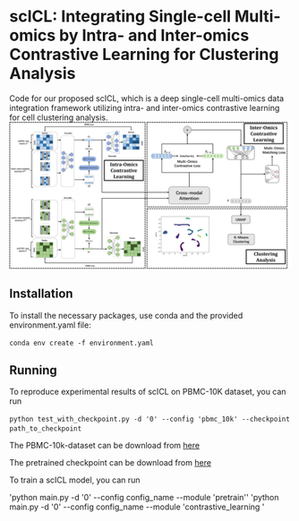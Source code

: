 # scICL: Integrating Single-cell Multi-omics by Intra- and Inter-omics Contrastive Learning for Clustering Analysis
Code for our proposed scICL, which is a deep single-cell multi-omics data integration framework utilizing intra- and inter-omics contrastive learning for cell clustering analysis.
![scICL](/figs/scICL.png)

## Installation

To install the necessary packages, use conda and the provided environment.yaml file:

`conda env create -f environment.yaml`

## Running

To reproduce experimental results of scICL on PBMC-10K dataset, you can run 

`python test_with_checkpoint.py -d '0' --config 'pbmc_10k' --checkpoint path_to_checkpoint`

The PBMC-10k-dataset can be download  from [here](https://scglue.readthedocs.io/zh-cn/latest/data.html)

The pretrained checkpoint can be download from [here](https://pan.quark.cn/s/52bfb960f8fe)

To train a scICL model, you can run

'python main.py -d '0' --config config_name --module 'pretrain''
'python main.py -d '0' --config config_name --module 'contrastive_learning '

